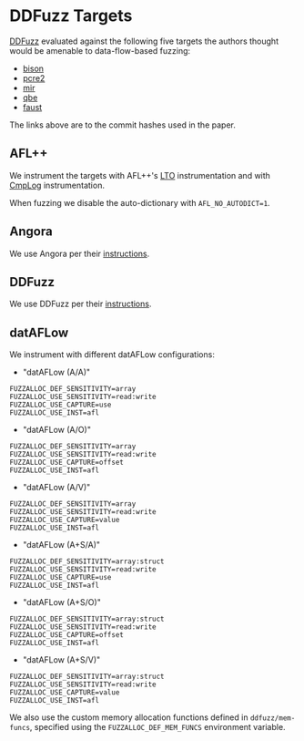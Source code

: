 # DDFuzz Targets

[DDFuzz](https://doi.org/10.1109/EuroSP53844.2022.00026) evaluated against the
following five targets the authors thought would be amenable to data-flow-based
fuzzing:

* [bison](https://github.com/akimd/bison/tree/5555f4d05163316b8b5bddbdb172c0f5bae6f765)
* [pcre2](https://github.com/PCRE2Project/pcre2/tree/db53e4007db5e1fcfa144ddf10d0499a111a770b)
* [mir](https://github.com/vnmakarov/mir/tree/852b1f2e226001f355008004cc5ec2398889becc)
* [qbe](https://c9x.me/git/qbe.git/tree/?id=c8cd2824eae0137505fe46530c3a8e9788ab9a63)
* [faust](https://github.com/grame-cncm/faust/tree/13def69f21dd0cede393c13dcaf1a6fe7ef7f439)

The links above are to the commit hashes used in the paper.

## AFL++

We instrument the targets with AFL++'s [LTO](https://github.com/AFLplusplus/AFLplusplus/blob/stable/instrumentation/README.lto.md)
instrumentation and with [CmpLog](https://github.com/AFLplusplus/AFLplusplus/blob/stable/instrumentation/README.cmplog.md)
instrumentation.

When fuzzing we disable the auto-dictionary with `AFL_NO_AUTODICT=1`.

## Angora

We use Angora per their [instructions](https://github.com/AngoraFuzzer/Angora).

## DDFuzz

We use DDFuzz per their [instructions](https://github.com/elManto/DDFuzz).

## datAFLow

We instrument with different datAFLow configurations:

* "datAFLow (A/A)"

```
FUZZALLOC_DEF_SENSITIVITY=array
FUZZALLOC_USE_SENSITIVITY=read:write
FUZZALLOC_USE_CAPTURE=use
FUZZALLOC_USE_INST=afl
```

* "datAFLow (A/O)"

```
FUZZALLOC_DEF_SENSITIVITY=array
FUZZALLOC_USE_SENSITIVITY=read:write
FUZZALLOC_USE_CAPTURE=offset
FUZZALLOC_USE_INST=afl
```

* "datAFLow (A/V)"

```
FUZZALLOC_DEF_SENSITIVITY=array
FUZZALLOC_USE_SENSITIVITY=read:write
FUZZALLOC_USE_CAPTURE=value
FUZZALLOC_USE_INST=afl
```

* "datAFLow (A+S/A)"

```
FUZZALLOC_DEF_SENSITIVITY=array:struct
FUZZALLOC_USE_SENSITIVITY=read:write
FUZZALLOC_USE_CAPTURE=use
FUZZALLOC_USE_INST=afl
```

* "datAFLow (A+S/O)"

```
FUZZALLOC_DEF_SENSITIVITY=array:struct
FUZZALLOC_USE_SENSITIVITY=read:write
FUZZALLOC_USE_CAPTURE=offset
FUZZALLOC_USE_INST=afl
```

* "datAFLow (A+S/V)"

```
FUZZALLOC_DEF_SENSITIVITY=array:struct
FUZZALLOC_USE_SENSITIVITY=read:write
FUZZALLOC_USE_CAPTURE=value
FUZZALLOC_USE_INST=afl
```

We also use the custom memory allocation functions defined in
`ddfuzz/mem-funcs`, specified using the `FUZZALLOC_DEF_MEM_FUNCS` environment
variable.
